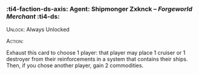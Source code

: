 ### :ti4-faction-ds-axis: **Agent**: Shipmonger Zxknck – _Forgeworld Merchant_ :ti4-ds:

<span style="font-variant:small-caps;">Unlock</span>: Always Unlocked

<span style="font-variant:small-caps;">Action</span>:

Exhaust this card to choose 1 player: that player may place 1 cruiser or 1 destroyer from their reinforcements in a system that contains their ships. Then, if you chose another player, gain 2 commodities.

